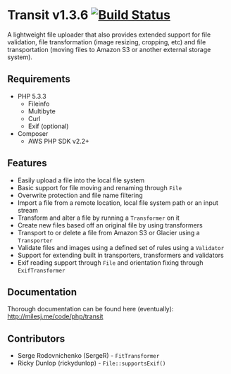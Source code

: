 # Transit v1.3.6 [![Build Status](https://travis-ci.org/milesj/Transit.png?branch=master)](https://travis-ci.org/milesj/Transit) #

A lightweight file uploader that also provides extended support for file validation,
file transformation (image resizing, cropping, etc) and file transportation (moving
files to Amazon S3 or another external storage system).

## Requirements ##

* PHP 5.3.3
	* Fileinfo
	* Multibyte
	* Curl
	* Exif (optional)
* Composer
	* AWS PHP SDK v2.2+

## Features ##

* Easily upload a file into the local file system
* Basic support for file moving and renaming through `File`
* Overwrite protection and file name filtering
* Import a file from a remote location, local file system path or an input stream
* Transform and alter a file by running a `Transformer` on it
* Create new files based off an original file by using transformers
* Transport to or delete a file from Amazon S3 or Glacier using a `Transporter`
* Validate files and images using a defined set of rules using a `Validator`
* Support for extending built in transporters, transformers and validators
* Exif reading support through `File` and orientation fixing through `ExifTransformer`

## Documentation ##

Thorough documentation can be found here (eventually): http://milesj.me/code/php/transit

## Contributors ##

* Serge Rodovnichenko (SergeR) - `FitTransformer`
* Ricky Dunlop (rickydunlop) - `File::supportsExif()`